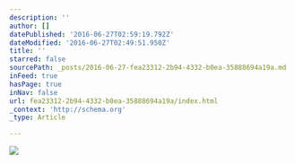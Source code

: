 ```yaml
---
description: ''
author: []
datePublished: '2016-06-27T02:59:19.792Z'
dateModified: '2016-06-27T02:49:51.950Z'
title: ''
starred: false
sourcePath: _posts/2016-06-27-fea23312-2b94-4332-b0ea-35888694a19a.md
inFeed: true
hasPage: true
inNav: false
url: fea23312-2b94-4332-b0ea-35888694a19a/index.html
_context: 'http://schema.org'
_type: Article

---
```

![](https://the-grid-user-content.s3-us-west-2.amazonaws.com/256fb51a-486e-4eb7-95e3-0f230186584f.png)